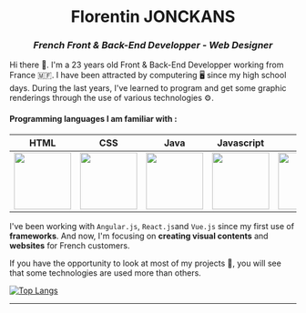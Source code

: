 <h1 align="center">Florentin JONCKANS</h1>
<h3 align="center"><i>French Front & Back-End Developper - Web Designer</i></h3>

Hi there :wave:. I'm a 23 years old Front & Back-End Developper working from France :st_martin:. I have been attracted by computering :desktop_computer: since my high school days. During the last years, I've learned to program and get some graphic renderings through the use of various technologies :gear:.

<h4>Programming languages I am familiar with :</h4>

| HTML | CSS | Java | Javascript | PHP | Python |
| :---: | :---: | :---: | :---: | :---: | :---: |
| <img src="https://cdn-icons-png.flaticon.com/512/732/732212.png" width="100"> | <img src="https://cdn-icons-png.flaticon.com/512/732/732190.png" width="100"> | <img src="https://cdn-icons-png.flaticon.com/512/5968/5968282.png" width="100"> | <img src="https://cdn-icons-png.flaticon.com/512/5968/5968292.png" width="100"> | <img src="https://cdn-icons-png.flaticon.com/512/5968/5968332.png" width="100"> | <img src="https://cdn-icons-png.flaticon.com/512/5968/5968350.png" width="100"> |

I've been working with `Angular.js`, `React.js`and `Vue.js` since my first use of **frameworks**. And now, I'm focusing on **creating visual contents** and **websites** for French customers.

If you have the opportunity to look at most of my projects :open_file_folder:, you will see that some technologies are used more than others.

[![Top Langs](https://github-readme-stats.vercel.app/api/top-langs/?username=FlorentinJonckans&langs_count=4)](https://github.com/FlorentinJonckans/github-readme-stats)

---

